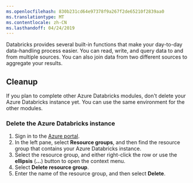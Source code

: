 ```yaml
---
ms.openlocfilehash: 830b231cd64e97378f9a267f2de65210f2839aa0
ms.translationtype: MT
ms.contentlocale: zh-CN
ms.lasthandoff: 04/24/2019
---
```

Databricks provides several built-in functions that make your day-to-day data-handling process easier. You can read, write, and query data to and from multiple sources. You can also join data from two different sources to aggregate your results.

## <a name="cleanup"></a>Cleanup

If you plan to complete other Azure Databricks modules, don't delete your Azure Databricks instance yet. You can use the same environment for the other modules.

### <a name="delete-the-azure-databricks-instance"></a>Delete the Azure Databricks instance

1. Sign in to the [Azure portal](https://portal.azure.com?azure-portal=true).
1. In the left pane, select **Resource groups**, and then find the resource group that contains your Azure Databricks instance.
1. Select the resource group, and either right-click the row or use the **ellipsis** (**...**) button to open the context menu.
1. Select **Delete resource group**.
1. Enter the name of the resource group, and then select **Delete**.